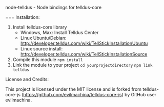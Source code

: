 node-telldus - Node bindings for telldus-core

=== 
Installation:

1. Install telldus-core library
	* Windows, Max: Install Telldus Center
	* Linux Ubuntu/Debian: http://developer.telldus.com/wiki/TellStickInstallationUbuntu
	* Linux source install: http://developer.telldus.com/wiki/TellStickInstallationSource
2. Compile this module ```npm install```
3. Link the module to your project ```cd yourprojectdirectory``` ```npm link telldus```

License and Credits:

This project is licensed under the MIT license and is forked from telldus-core-js (https://github.com/evilmachina/telldus-core-js) by GitHub user evilmachina. 

